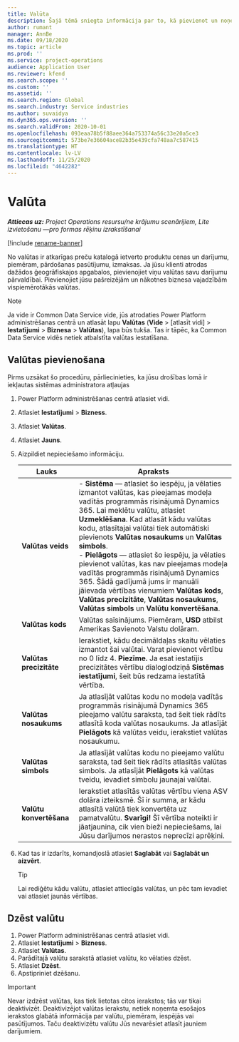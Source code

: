 ```yaml
---
title: Valūta
description: Šajā tēmā sniegta informācija par to, kā pievienot un noņemt valūtu veidus programmā Project Operations.
author: rumant
manager: AnnBe
ms.date: 09/18/2020
ms.topic: article
ms.prod: ''
ms.service: project-operations
audience: Application User
ms.reviewer: kfend
ms.search.scope: ''
ms.custom: ''
ms.assetid: ''
ms.search.region: Global
ms.search.industry: Service industries
ms.author: suvaidya
ms.dyn365.ops.version: ''
ms.search.validFrom: 2020-10-01
ms.openlocfilehash: 093eaa78b5f88aee364a753374a56c33e20a5ce3
ms.sourcegitcommit: 573be7e36604ace82b35e439cfa748aa7c587415
ms.translationtype: HT
ms.contentlocale: lv-LV
ms.lasthandoff: 11/25/2020
ms.locfileid: "4642282"
---
```

# <a name="currency"></a>Valūta

_**Attiecas uz:** Project Operations resursu/ne krājumu scenārijiem, Lite izvietošanu —pro formas rēķinu izrakstīšanai_

[!include [rename-banner](~/includes/cc-data-platform-banner.md)]

No valūtas ir atkarīgas preču katalogā ietverto produktu cenas un darījumu, piemēram, pārdošanas pasūtījumu, izmaksas. Ja jūsu klienti atrodas dažādos ģeogrāfiskajos apgabalos, pievienojiet viņu valūtas savu darījumu pārvaldībai. Pievienojiet jūsu pašreizējām un nākotnes biznesa vajadzībām vispiemērotākās valūtas.  

> [!NOTE]
> Ja vide ir Common Data Service vide, jūs atrodaties Power Platform administrēšanas centrā un atlasāt lapu **Valūtas** (**Vide** > [atlasīt vidi] > **Iestatījumi** > **Biznesa** > **Valūtas**), lapa būs tukša. Tas ir tāpēc, ka Common Data Service vidēs netiek atbalstīta valūtas iestatīšana.

## <a name="add-a-currency"></a>Valūtas pievienošana  
Pirms uzsākat šo procedūru, pārliecinieties, ka jūsu drošības lomā ir iekļautas sistēmas administratora atļaujas 

1. Power Platform administrēšanas centrā atlasiet vidi. 
2. Atlasiet **Iestatījumi** > **Bizness**.
3. Atlasiet **Valūtas**.  
4. Atlasiet **Jauns**.  
5. Aizpildiet nepieciešamo informāciju.  


   |          Lauks          |                                                                                                                                                                                                                                                                                                                                                                            Apraksts                                                                                                                                                                                                                                                                                                                                                                            |
   |-------------------------|-------------------------------------------------------------------------------------------------------------------------------------------------------------------------------------------------------------------------------------------------------------------------------------------------------------------------------------------------------------------------------------------------------------------------------------------------------------------------------------------------------------------------------------------------------------------------------------------------------------------------------------------------------------------------------------------------------------------------------------------------------------------|
   |    **Valūtas veids**    | - **Sistēma** — atlasiet šo iespēju, ja vēlaties izmantot valūtas, kas pieejamas modeļa vadītās programmās risinājumā Dynamics 365. Lai meklētu valūtu, atlasiet **Uzmeklēšana**. Kad atlasāt kādu valūtas kodu, atlasītajai valūtai tiek automātiski pievienots **Valūtas nosaukums** un **Valūtas simbols**.<br />- **Pielāgots** — atlasiet šo iespēju, ja vēlaties pievienot valūtas, kas nav pieejamas modeļa vadītās programmās risinājumā Dynamics 365. Šādā gadījumā jums ir manuāli jāievada vērtības vienumiem **Valūtas kods**, **Valūtas precizitāte**, **Valūtas nosaukums**, **Valūtas simbols** un **Valūtu konvertēšana**. |
   |    **Valūtas kods**    |                                                                                                                                                                                                                                                                                                                                            Valūtas saīsinājums. Piemēram, **USD** atbilst Amerikas Savienoto Valstu dolāram.                                                                                                                                                                                                                                                                                                                                            |
   | **Valūtas precizitāte**  |                                                                                                                                                                                  Ierakstiet, kādu decimāldaļas skaitu vēlaties izmantot šai valūtai.  Varat pievienot vērtību no 0 līdz 4. **Piezīme.**  Ja esat iestatījis precizitātes vērtību dialoglodziņā **Sistēmas iestatījumi**, šeit būs redzama iestatītā vērtība.                                                                                                                                                                                  |
   |    **Valūtas nosaukums**    |                                                                                                                                                                                                                                         Ja atlasījāt valūtas kodu no modeļa vadītās programmās risinājumā Dynamics 365 pieejamo valūtu saraksta, tad šeit tiek rādīts atlasītā koda valūtas nosaukums. Ja atlasījāt **Pielāgots** kā valūtas veidu, ierakstiet valūtas nosaukumu.                                                                                                                                                                                                                                          |
   |   **Valūtas simbols**   |                                                                                                                                                                                                                                                                      Ja atlasījāt valūtas kodu no pieejamo valūtu saraksta, tad šeit tiek rādīts atlasītās valūtas simbols. Ja atlasījāt **Pielāgots** kā valūtas tveidu, ievadiet simbolu jaunajai valūtai.                                                                                                                                                                                                                                                                       |
   | **Valūtu konvertēšana** |                                                                                                                                                                                                                                     Ierakstiet atlasītās valūtas vērtību viena ASV dolāra izteiksmē. Šī ir summa, ar kādu atlasītā valūtā tiek konvertēta uz pamatvalūtu. **Svarīgi!**  Šī vērtība noteikti ir jāatjaunina, cik vien bieži nepieciešams, lai Jūsu darījumos nerastos neprecīzi aprēķini.                                                                                                                                                                                                                                      |


6. Kad tas ir izdarīts, komandjoslā atlasiet **Saglabāt** vai **Saglabāt un aizvērt**.  

   > [!TIP]
   >  Lai rediģētu kādu valūtu, atlasiet attiecīgās valūtas, un pēc tam ievadiet vai atlasiet jaunās vērtības.  

## <a name="delete-a-currency"></a>Dzēst valūtu  

1. Power Platform administrēšanas centrā atlasiet vidi. 
2. Atlasiet **Iestatījumi** > **Bizness**.
3. Atlasiet **Valūtas**.  
4. Parādītajā valūtu sarakstā atlasiet valūtu, ko vēlaties dzēst.  
5. Atlasiet **Dzēst**.  
6. Apstipriniet dzēšanu.  

> [!IMPORTANT]
>  Nevar izdzēst valūtas, kas tiek lietotas citos ierakstos; tās var tikai deaktivizēt. Deaktivizējot valūtas ierakstu, netiek noņemta esošajos ierakstos glabātā informācija par valūtu, piemēram, iespējās vai pasūtījumos. Taču deaktivizētu valūtu Jūs nevarēsiet atlasīt jauniem darījumiem.  
